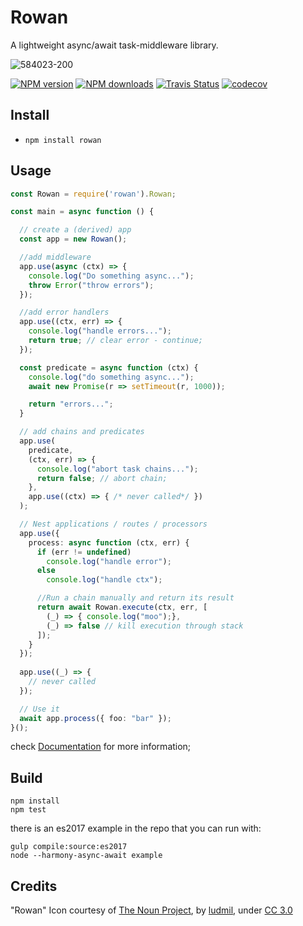 # Rowan

A lightweight async/await task-middleware library.  

![584023-200](https://cloud.githubusercontent.com/assets/3584509/21929203/1ffa1db6-d987-11e6-8e07-77a6131097af.png)

[![NPM version][npm-image]][npm-url]
[![NPM downloads][npm-downloads]][npm-url]
[![Travis Status][travis-image]][travis-url]
[![codecov](https://codecov.io/gh/MeirionHughes/rowan/branch/master/graph/badge.svg)](https://codecov.io/gh/MeirionHughes/rowan)

## Install
* `npm install rowan`

## Usage

```ts
const Rowan = require('rowan').Rowan;

const main = async function () {

  // create a (derived) app
  const app = new Rowan();

  //add middleware
  app.use(async (ctx) => {
    console.log("Do something async...");
    throw Error("throw errors");
  });

  //add error handlers
  app.use((ctx, err) => {
    console.log("handle errors...");
    return true; // clear error - continue;           
  });

  const predicate = async function (ctx) {
    console.log("do something async...");
    await new Promise(r => setTimeout(r, 1000));

    return "errors...";
  }

  // add chains and predicates
  app.use(
    predicate,
    (ctx, err) => {
      console.log("abort task chains...");
      return false; // abort chain;
    },
    app.use((ctx) => { /* never called*/ })
  );

  // Nest applications / routes / processors
  app.use({
    process: async function (ctx, err) {
      if (err != undefined)
        console.log("handle error");
      else
        console.log("handle ctx");

      //Run a chain manually and return its result
      return await Rowan.execute(ctx, err, [
        (_) => { console.log("moo");},
        (_) => false // kill execution through stack
      ]);
    }
  });  
  
  app.use((_) => {   
    // never called
  });

  // Use it 
  await app.process({ foo: "bar" });
}();
```

check [Documentation](https://github.com/MeirionHughes/rowan/wiki) for more information; 

## Build

```
npm install
npm test
```

there is an es2017 example in the repo that you can run with: 

```
gulp compile:source:es2017
node --harmony-async-await example
```

## Credits
"Rowan" Icon courtesy of [The Noun Project](https://thenounproject.com/), by [ludmil](https://thenounproject.com/Maludk), under [CC 3.0](http://creativecommons.org/licenses/by/3.0/us/)

[npm-url]: https://npmjs.org/package/rowan
[npm-image]: https://img.shields.io/npm/v/rowan.svg
[npm-downloads]: https://img.shields.io/npm/dm/rowan.svg
[travis-url]: https://travis-ci.org/MeirionHughes/rowan
[travis-image]: https://img.shields.io/travis/MeirionHughes/rowan/master.svg

